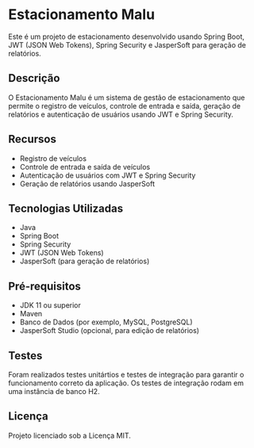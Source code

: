 # Estacionamento Malu

Este é um projeto de estacionamento desenvolvido usando Spring Boot, JWT (JSON Web Tokens), Spring Security e JasperSoft para geração de relatórios.

## Descrição

O Estacionamento Malu é um sistema de gestão de estacionamento que permite o registro de veículos, controle de entrada e saída, geração de relatórios e autenticação de usuários usando JWT e Spring Security.

## Recursos

- Registro de veículos
- Controle de entrada e saída de veículos
- Autenticação de usuários com JWT e Spring Security
- Geração de relatórios usando JasperSoft

## Tecnologias Utilizadas

- Java
- Spring Boot
- Spring Security
- JWT (JSON Web Tokens)
- JasperSoft (para geração de relatórios)

## Pré-requisitos

- JDK 11 ou superior
- Maven
- Banco de Dados (por exemplo, MySQL, PostgreSQL)
- JasperSoft Studio (opcional, para edição de relatórios)


## Testes
Foram realizados testes unitártios e testes de integração para garantir o funcionamento correto da aplicação. 
Os testes de integração rodam em uma instância de banco H2.

## Licença
Projeto licenciado sob a Licença MIT.





